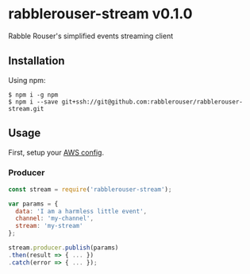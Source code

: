 # rabblerouser-stream v0.1.0

Rabble Rouser's simplified events streaming client

## Installation

Using npm:
```shell
$ npm i -g npm
$ npm i --save git+ssh://git@github.com:rabblerouser/rabblerouser-stream.git
```

## Usage

First, setup your [AWS config](https://docs.aws.amazon.com/cli/latest/userguide/cli-chap-getting-started.html).

### Producer

```js
const stream = require('rabblerouser-stream');

var params = {
  data: 'I am a harmless little event',
  channel: 'my-channel',
  stream: 'my-stream'
};

stream.producer.publish(params)
.then(result => { ... })
.catch(error => { ... });
```
